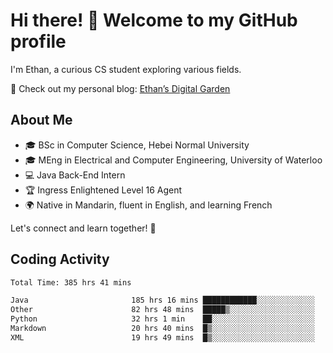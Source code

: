 # Hi there! 👋 Welcome to my GitHub profile  

I'm Ethan, a curious CS student exploring various fields.  

📌 Check out my personal blog: [Ethan’s Digital Garden](https://fortii2.github.io/)  

## About Me  
- 🎓 BSc in Computer Science, Hebei Normal University
- 🎓 MEng in Electrical and Computer Engineering, University of Waterloo
- 💻 Java Back-End Intern
- 🏆 Ingress Enlightened Level 16 Agent  
- 🌍 Native in Mandarin, fluent in English, and learning French  

Let's connect and learn together! 🚀  

## Coding Activity
<!--START_SECTION:waka-->

```txt
Total Time: 385 hrs 41 mins

Java                       185 hrs 16 mins ████████████░░░░░░░░░░░░░   48.04 %
Other                      82 hrs 48 mins  █████▒░░░░░░░░░░░░░░░░░░░   21.47 %
Python                     32 hrs 1 min    ██░░░░░░░░░░░░░░░░░░░░░░░   08.30 %
Markdown                   20 hrs 40 mins  █▒░░░░░░░░░░░░░░░░░░░░░░░   05.36 %
XML                        19 hrs 49 mins  █▒░░░░░░░░░░░░░░░░░░░░░░░   05.14 %
```

<!--END_SECTION:waka-->
